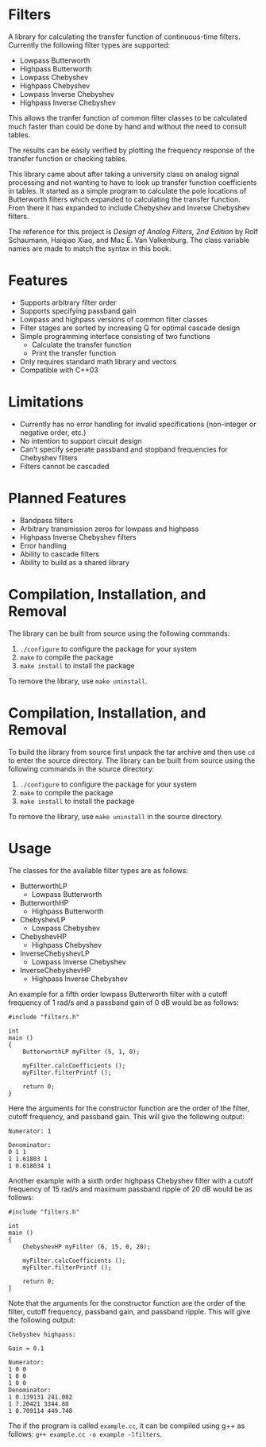# Filters
A library for calculating the transfer function of continuous-time filters.
Currently the following filter types are supported:
* Lowpass Butterworth
* Highpass Butterworth
* Lowpass Chebyshev
* Highpass Chebyshev
* Lowpass Inverse Chebyshev
* Highpass Inverse Chebyshev

This allows the tranfer function of common filter classes to be calculated much faster than could be done by hand and without the need to consult tables.

The results can be easily verified by plotting the frequency response of the transfer function or checking tables.

This library came about after taking a university class on analog signal processing and not wanting to have to look up transfer function coefficients in tables.
It started as a simple program to calculate the pole locations of Butterworth filters which expanded to calculating the transfer function. From there it has expanded
to include Chebyshev and Inverse Chebyshev filters.

The reference for this project is *Design of Analog Filters, 2nd Edition* by Rolf Schaumann, Haiqiao Xiao, and Mac E. Van Valkenburg. The class variable names are made to match the syntax
in this book.

# Features
* Supports arbitrary filter order
* Supports specifying passband gain
* Lowpass and highpass versions of common filter classes
* Filter stages are sorted by increasing Q for optimal cascade design
* Simple programming interface consisting of two functions
	* Calculate the transfer function
	* Print the transfer function
* Only requires standard math library and vectors
* Compatible with C++03

# Limitations
* Currently has no error handling for invalid specifications (non-integer or negative order, etc.)
* No intention to support circuit design
* Can't specify seperate passband and stopband frequencies for Chebyshev filters
* Filters cannot be cascaded

# Planned Features
* Bandpass filters
* Arbitrary transmission zeros for lowpass and highpass
* Highpass Inverse Chebyshev filters
* Error handling
* Ability to cascade filters
* Ability to build as a shared library

# Compilation, Installation, and Removal
The library can be built from source using the following commands:
1. `./configure` to configure the package for your system
2. `make` to compile the package
3. `make install` to install the package

To remove the library, use `make uninstall`.

# Compilation, Installation, and Removal
To build the library from source first unpack the tar archive and then use `cd` to enter the source directory. The library can be built from source using the following commands in the source directory:
1. `./configure` to configure the package for your system
2. `make` to compile the package
3. `make install` to install the package

To remove the library, use `make uninstall` in the source directory.

# Usage
The classes for the available filter types are as follows:
* ButterworthLP
	* Lowpass Butterworth
* ButterworthHP
	* Highpass Butterworth
* ChebyshevLP
	* Lowpass Chebyshev
* ChebyshevHP
	* Highpass Chebyshev
* InverseChebyshevLP
	* Lowpass Inverse Chebyshev
* InverseChebyshevHP
	* Highpass Inverse Chebyshev

An example for a fifth order lowpass Butterworth filter with a cutoff frequency of 1 rad/s and a passband gain of 0 dB would be as follows:

```
#include "filters.h"

int
main ()
{
	ButterworthLP myFilter (5, 1, 0);

	myFilter.calcCoefficients ();
	myFilter.filterPrintf ();

	return 0;
}
```

Here the arguments for the constructor function are the order of the filter, cutoff frequency, and passband gain. This will give the following output:
```
Numerator: 1

Denominator:
0 1 1
1 1.61803 1
1 0.618034 1
```

Another example with a sixth order highpass Chebyshev filter with a cutoff frequency of 15 rad/s and maximum passband ripple of 20 dB would be as follows:

```
#include "filters.h"

int
main ()
{
	ChebyshevHP myFilter (6, 15, 0, 20);

	myFilter.calcCoefficients ();
	myFilter.filterPrintf ();

	return 0;
}
```

Note that the arguments for the constructor function are the order of the filter, cutoff frequency, passband gain, and passband ripple. This will give the following output:

```
Chebyshev highpass:

Gain = 0.1

Numerator:
1 0 0 
1 0 0 
1 0 0 
Denominator:
1 0.139131 241.082 
1 7.20421 3344.88 
1 0.709114 449.748
```

The if the program is called `example.cc`, it can be compiled using g++ as follows:  `g++ example.cc -o example -lfilters`.
